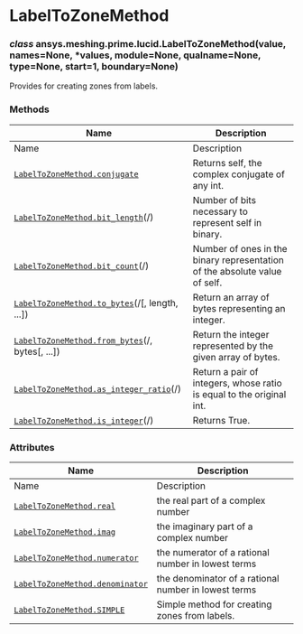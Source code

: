 # LabelToZoneMethod

<a id="ansys.meshing.prime.lucid.LabelToZoneMethod"></a>

### *class* ansys.meshing.prime.lucid.LabelToZoneMethod(value, names=None, \*values, module=None, qualname=None, type=None, start=1, boundary=None)

Provides for creating zones from labels.

<!-- !! processed by numpydoc !! -->

### Methods

| Name | Description |
|-------------------------------------------------------------------------------------------------------------------------------------------------------------------------|----------------------------------------------------------------------------|
| Name | Description |
| [`LabelToZoneMethod.conjugate`](ansys.meshing.prime.lucid.LabelToZoneMethod.conjugate.md#ansys.meshing.prime.lucid.LabelToZoneMethod.conjugate)                         | Returns self, the complex conjugate of any int.                            |
| [`LabelToZoneMethod.bit_length`](ansys.meshing.prime.lucid.LabelToZoneMethod.bit_length.md#ansys.meshing.prime.lucid.LabelToZoneMethod.bit_length)(/)                   | Number of bits necessary to represent self in binary.                      |
| [`LabelToZoneMethod.bit_count`](ansys.meshing.prime.lucid.LabelToZoneMethod.bit_count.md#ansys.meshing.prime.lucid.LabelToZoneMethod.bit_count)(/)                      | Number of ones in the binary representation of the absolute value of self. |
| [`LabelToZoneMethod.to_bytes`](ansys.meshing.prime.lucid.LabelToZoneMethod.to_bytes.md#ansys.meshing.prime.lucid.LabelToZoneMethod.to_bytes)(/[, length, ...])          | Return an array of bytes representing an integer.                          |
| [`LabelToZoneMethod.from_bytes`](ansys.meshing.prime.lucid.LabelToZoneMethod.from_bytes.md#ansys.meshing.prime.lucid.LabelToZoneMethod.from_bytes)(/, bytes[, ...])     | Return the integer represented by the given array of bytes.                |
| [`LabelToZoneMethod.as_integer_ratio`](ansys.meshing.prime.lucid.LabelToZoneMethod.as_integer_ratio.md#ansys.meshing.prime.lucid.LabelToZoneMethod.as_integer_ratio)(/) | Return a pair of integers, whose ratio is equal to the original int.       |
| [`LabelToZoneMethod.is_integer`](ansys.meshing.prime.lucid.LabelToZoneMethod.is_integer.md#ansys.meshing.prime.lucid.LabelToZoneMethod.is_integer)(/)                   | Returns True.                                                              |

### Attributes

| Name | Description |
|-------------------------------------------------------------------------------------------------------------------------------------------------------|------------------------------------------------------|
| Name | Description |
| [`LabelToZoneMethod.real`](ansys.meshing.prime.lucid.LabelToZoneMethod.real.md#ansys.meshing.prime.lucid.LabelToZoneMethod.real)                      | the real part of a complex number                    |
| [`LabelToZoneMethod.imag`](ansys.meshing.prime.lucid.LabelToZoneMethod.imag.md#ansys.meshing.prime.lucid.LabelToZoneMethod.imag)                      | the imaginary part of a complex number               |
| [`LabelToZoneMethod.numerator`](ansys.meshing.prime.lucid.LabelToZoneMethod.numerator.md#ansys.meshing.prime.lucid.LabelToZoneMethod.numerator)       | the numerator of a rational number in lowest terms   |
| [`LabelToZoneMethod.denominator`](ansys.meshing.prime.lucid.LabelToZoneMethod.denominator.md#ansys.meshing.prime.lucid.LabelToZoneMethod.denominator) | the denominator of a rational number in lowest terms |
| [`LabelToZoneMethod.SIMPLE`](ansys.meshing.prime.lucid.LabelToZoneMethod.SIMPLE.md#ansys.meshing.prime.lucid.LabelToZoneMethod.SIMPLE)                | Simple method for creating zones from labels.        |
<!-- vale on -->